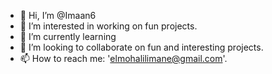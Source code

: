- 👋 Hi, I’m @Imaan6
- 👀 I’m interested in working on fun projects.
- 🌱 I’m currently learning <!---front end developement.--->
- 💞️ I’m looking to collaborate on fun and interesting projects.
- 📫 How to reach me: 'elmohalilimane@gmail.com'.

<!---
Imaan6/Imaan6 is a ✨ special ✨ repository because its `README.md` (this file) appears on your GitHub profile.
You can click the Preview link to take a look at your changes.
--->
